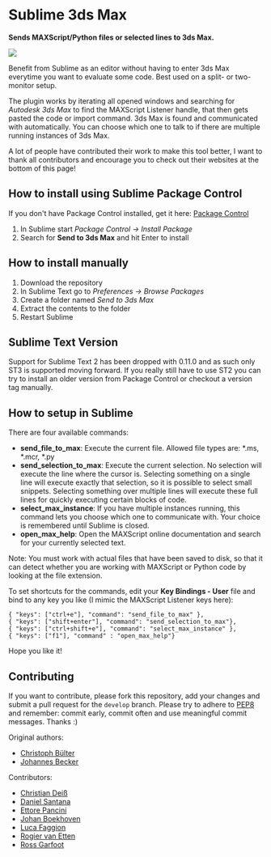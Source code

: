 Sublime 3ds Max
===============

**Sends MAXScript/Python files or selected lines to 3ds Max.**

![](https://media.giphy.com/media/l4FGyySBwndeeloic/giphy.gif)

Benefit from Sublime as an editor without having to enter 3ds Max everytime you want to evaluate some code. Best used on a split- or two-monitor setup.

The plugin works by iterating all opened windows and searching for *Autodesk 3ds Max* to find the MAXScript Listener handle, that then gets pasted the code or import command. 3ds Max is found and communicated with automatically. You can choose which one to talk to if there are multiple running instances of 3ds Max.

A lot of people have contributed their work to make this tool better, I want to thank all contributors and encourage you to check out their websites at the bottom of this page!


How to install using Sublime Package Control
------------------
If you don't have Package Control installed, get it here: [Package Control](https://sublime.wbond.net/installation#st2)

1. In Sublime start *Package Control -> Install Package*
2. Search for **Send to 3ds Max** and hit Enter to install

How to install manually
------------------
1. Download the repository
2. In Sublime Text go to *Preferences -> Browse Packages*
3. Create a folder named *Send to 3ds Max*
4. Extract the contents to the folder
5. Restart Sublime


Sublime Text Version
------------------
Support for Sublime Text 2 has been dropped with 0.11.0 and as such only ST3 is supported moving forward. If you really still have to use ST2 you can try to install an older version from Package Control or checkout a version tag manually.


How to setup in Sublime
------------------
There are four available commands:

* **send_file_to_max**: Execute the current file. Allowed file types are: \*.ms, \*.mcr, \*.py
* **send_selection_to_max**: Execute the current selection. No selection will execute the line where the cursor is. Selecting something on a single line will execute exactly that selection, so it is possible to select small snippets. Selecting something over multiple lines will execute these full lines for quickly executing certain blocks of code.
* **select_max_instance**: If you have multiple instances running, this command lets you choose which one to communicate with. Your choice is remembered until Sublime is closed.
* **open_max_help**: Open the MAXScript online documentation and search for your currently selected text.

Note: You must work with actual files that have been saved to disk, so that it can detect whether you are working with MAXScript or Python code by looking at the file extension.

To set shortcuts for the commands, edit your **Key Bindings - User** file and bind to any key you like (I mimic the MAXScript Listener keys here):
```
{ "keys": ["ctrl+e"], "command": "send_file_to_max" },
{ "keys": ["shift+enter"], "command": "send_selection_to_max"},
{ "keys": ["ctrl+shift+e"], "command": "select_max_instance" },
{ "keys": ["f1"], "command" : "open_max_help"}
```

Hope you like it!


Contributing
------------

If you want to contribute, please fork this repository, add your changes and submit a pull request for the ``develop`` branch. Please try to adhere to [PEP8](https://www.python.org/dev/peps/pep-0008/) and remember: commit early, commit often and use meaningful commit messages. Thanks :)

Original authors:
* [Christoph Bülter](http://www.cbuelter.de)
* [Johannes Becker](http://alfastuff.wordpress.com)

Contributors:
* [Christian Deiß](http://de.linkedin.com/pub/christian-dei%C3%9F/2a/915/ba5)
* [Daniel Santana](http://github.com/dgsantana)
* [Ettore Pancini](http://bitbucket.org/epancini)
* [Johan Boekhoven](https://www.linkedin.com/in/johanboekhoven)
* [Luca Faggion](https://github.com/darkimage)
* [Rogier van Etten](http://twitter.com/captainkeytar)
* [Ross Garfoot](http://ross-g.github.io/)
